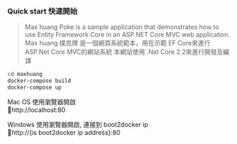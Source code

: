 ### Quick start 快速開始
>Max huang Poke is a sample application that demonstrates how to use Entity Framework Core in an ASP.NET Core MVC web application. 
Max huang 撲克牌 是一個網頁系統範本，用在示範 EF Core來進行 ASP.Net Core MVC的網站系統 本網站使用 .Net Core 2.2來進行開發及編譯

 ```bash
cd maxhuang
docker-compose build
docker-compose up
 ```

Mac OS 使用瀏覽器開啟<br>
http://localhost:80

Windows 使用瀏覽器開啟, 連接到 boot2docker ip <br>
http://{is boot2docker ip address}:80

